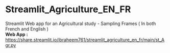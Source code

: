 # Streamlit_Agriculture_EN_FR
Streamlit Web app for an Agricultural study - Sampling Frames ( In both French and English ) <br/>
**Web App :** https://share.streamlit.io/ibraheem761/streamlit_agriculture_en_fr/main/st_Agr.py
